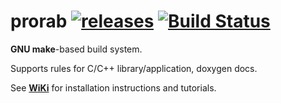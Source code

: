 # prorab [![releases](https://img.shields.io/github/tag/igagis/prorab.svg)](https://github.com/igagis/prorab/releases) [![Build Status](https://travis-ci.org/igagis/prorab.svg?branch=master)](https://travis-ci.org/igagis/prorab)

**GNU make**-based build system.

Supports rules for C/C++ library/application, doxygen docs.

See **[WiKi](wiki/HomePage.md)** for installation instructions and tutorials.
